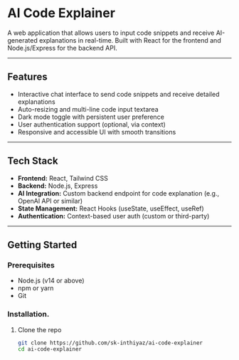 # AI Code Explainer

A web application that allows users to input code snippets and receive AI-generated explanations in real-time. Built with React for the frontend and Node.js/Express for the backend API.

---

## Features

- Interactive chat interface to send code snippets and receive detailed explanations
- Auto-resizing and multi-line code input textarea
- Dark mode toggle with persistent user preference
- User authentication support (optional, via context)
- Responsive and accessible UI with smooth transitions

---

## Tech Stack

- **Frontend:** React, Tailwind CSS
- **Backend:** Node.js, Express
- **AI Integration:** Custom backend endpoint for code explanation (e.g., OpenAI API or similar)
- **State Management:** React Hooks (useState, useEffect, useRef)
- **Authentication:** Context-based user auth (custom or third-party)

---

## Getting Started

### Prerequisites

- Node.js (v14 or above)
- npm or yarn
- Git

### Installation.

1. Clone the repo

   ```bash
   git clone https://github.com/sk-inthiyaz/ai-code-explainer
   cd ai-code-explainer
